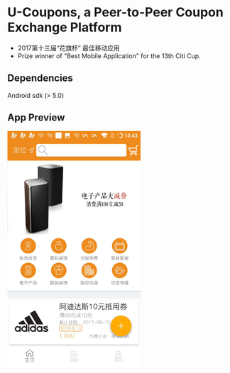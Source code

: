 # U-Coupons, a Peer-to-Peer Coupon Exchange Platform
- 2017第十三届“花旗杯” 最佳移动应用
- Prize winner of "Best Mobile Application" for the 13th Citi Cup.

## Dependencies
Android sdk (> 5.0)

## App Preview
<img src='./images/IMG_1822.JPG' width="300"/>
